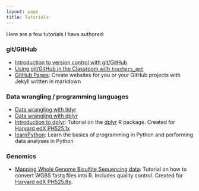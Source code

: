 ```yaml
---
layout: page
title: Tutorials
---
```


Here are a few tutorials I have authored: 

### git/GitHub 
- [Introduction to version control with git/GitHub](https://github.com/datasciencelabs/2016/blob/master/lectures/git-and-github/version-control.Rmd)
- [Using git/GitHub in the Classroom with `teachers_pet`](https://github.com/stephaniehicks/classroomNotes/blob/master/teachers_pet-GitHubClassroom.md)
- [GitHub Pages](http://stephaniehicks.github.io/githubPages_tutorial/): Create websites for you or your GitHub projects with Jekyll written in markdown

### Data wrangling / programming languages
- [Data wrangling with tidyr](https://github.com/datasciencelabs/2016/blob/master/lectures/wrangling/data-wrangling-with-tidyr.Rmd)
- [Data wrangling with dplyr](https://github.com/datasciencelabs/2016/blob/master/lectures/wrangling/data-wrangling-with-dplyr.Rmd)
- [Introduction to dplyr](https://github.com/genomicsclass/labs/blob/master/intro/dplyr_tutorial.Rmd): Tutorial on the [dplyr](http://cran.rstudio.com/web/packages/dplyr/vignettes/introduction.html) R package. Created for [Harvard edX PH525.1x](https://courses.edx.org/courses/HarvardX/PH525.1x/1T2015/info)
- [learnPython](http://stephaniehicks.github.io/learnPython/): Learn the basics of programming in Python and performing data analyses in Python

### Genomics
- [Mapping Whole Genome Bisulfite Sequencing data](https://github.com/genomicsclass/colonCancerWGBS/blob/master/scripts/createObject.Rmd): Tutorial on how to convert WGBS fastq files into R. Includes quality control. Created for [Harvard edX PH525.8x](https://courses.edx.org/courses/HarvardX/PH525.8x/1T2015/info). 
